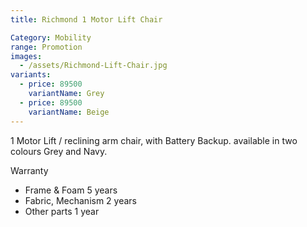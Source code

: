 ```yaml
---
title: Richmond 1 Motor Lift Chair

Category: Mobility
range: Promotion
images:
  - /assets/Richmond-Lift-Chair.jpg
variants:
  - price: 89500
    variantName: Grey
  - price: 89500
    variantName: Beige
---
```


1 Motor Lift / reclining arm chair, with Battery Backup. available in two colours Grey and Navy.

Warranty
* Frame & Foam 5 years
* Fabric, Mechanism 2 years
* Other parts 1 year